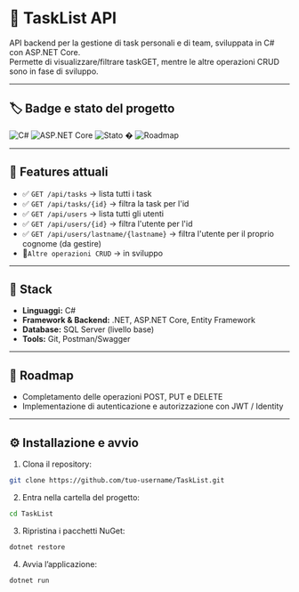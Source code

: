 # 🚀 TaskList API

API backend per la gestione di task personali e di team, sviluppata in C# con ASP.NET Core.  
Permette di visualizzare/filtrare taskGET, mentre le altre operazioni CRUD sono in fase di sviluppo.

---

## 🏷️ Badge e stato del progetto

![C#](https://img.shields.io/badge/C%23-239120?logo=c-sharp&logoColor=white) 
![ASP.NET Core](https://img.shields.io/badge/ASP.NET-Core-512BD4?logo=dot-net&logoColor=white) 
![Stato](https://img.shields.io/badge/Features-GET_only-yellow) �
![Roadmap](https://img.shields.io/badge/CRUD-in%20development-orange) 

---

## 🌟 Features attuali
- ✅ `GET /api/tasks` → lista tutti i task
- ✅ `GET /api/tasks/{id}` → filtra la task per l'id
- ✅ `GET /api/users` → lista tutti gli utenti
- ✅ `GET /api/users/{id}` → filtra l'utente per l'id
- ✅ `GET /api/users/lastname/{lastname}` → filtra l'utente per il proprio cognome (da gestire)
- 🔧`Altre operazioni CRUD` → in sviluppo 

---

## 🔧 Stack
- **Linguaggi:** C#  
- **Framework & Backend:** .NET, ASP.NET Core, Entity Framework  
- **Database:** SQL Server (livello base)  
- **Tools:** Git, Postman/Swagger

---

## 🚧 Roadmap
- Completamento delle operazioni POST, PUT e DELETE  
- Implementazione di autenticazione e autorizzazione con JWT / Identity  

---

## ⚙️ Installazione e avvio
1. Clona il repository:
```bash
git clone https://github.com/tuo-username/TaskList.git
```

2. Entra nella cartella del progetto:
```bash
cd TaskList
```

3. Ripristina i pacchetti NuGet:
```bash
dotnet restore
```

4. Avvia l’applicazione:
```bash
dotnet run
```

